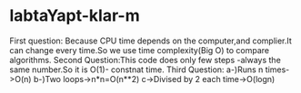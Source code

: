 # labtaYapt-klar-m
First question: Because CPU time depends on the computer,and complier.It can change every time.So we use time complexity(Big O) to compare algorithms.
Second Question:This code does only few steps -always the same number.So it is O(1)- constnat time.
Third Question: a-)Runs n times->O(n)    b-)Two loops->n*n=O(n**2)    c->Divised by 2 each time->O(logn)
